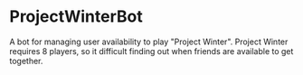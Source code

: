 # ProjectWinterBot
A bot for managing user availability to play "Project Winter".
Project Winter requires 8 players, so it difficult finding out when friends are available to get together.
